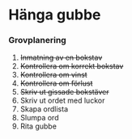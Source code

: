 # Hänga gubbe

### Grovplanering

1. ~~Inmatning av en bokstav~~
2. ~~Kontrollera om korrekt bokstav~~
3. ~~Kontrollera om vinst~~
4. ~~Kontrollera om förlust~~
5. ~~Skriv ut gissade bokstäver~~
6. Skriv ut ordet med luckor
7. Skapa ordlista
8. Slumpa ord
9. Rita gubbe

